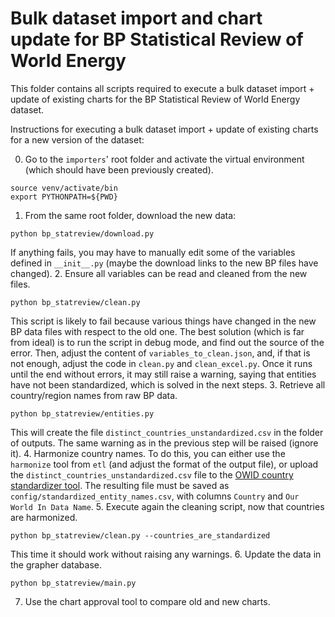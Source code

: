 # Bulk dataset import and chart update for BP Statistical Review of World Energy

This folder contains all scripts required to execute a bulk dataset import + update of existing charts for the BP Statistical Review of World Energy dataset. 

Instructions for executing a bulk dataset import + update of existing charts for a new version of the dataset:

0. Go to the `importers`' root folder and activate the virtual environment (which should have been previously created).
```
source venv/activate/bin
export PYTHONPATH=${PWD}
```
1. From the same root folder, download the new data:
```
python bp_statreview/download.py
```
If anything fails, you may have to manually edit some of the variables defined in `__init__.py` (maybe the download
links to the new BP files have changed).
2. Ensure all variables can be read and cleaned from the new files.
```
python bp_statreview/clean.py
```
This script is likely to fail because various things have changed in the new BP data files with respect to the old one.
The best solution (which is far from ideal) is to run the script in debug mode, and find out the source of the error.
Then, adjust the content of `variables_to_clean.json`, and, if that is not enough, adjust the code in `clean.py` and
`clean_excel.py`.
Once it runs until the end without errors, it may still raise a warning, saying that entities have not been
standardized, which is solved in the next steps.
3. Retrieve all country/region names from raw BP data.
```
python bp_statreview/entities.py
```
This will create the file `distinct_countries_unstandardized.csv` in the folder of outputs.
The same warning as in the previous step will be raised (ignore it).
4. Harmonize country names.
To do this, you can either use the `harmonize` tool from `etl` (and adjust the format of the output file), or upload
the `distinct_countries_unstandardized.csv` file to the
[OWID country standardizer tool](https://owid.cloud/admin/standardize).
The resulting file must be saved as `config/standardized_entity_names.csv`, with columns `Country` and
`Our World In Data Name`.
5. Execute again the cleaning script, now that countries are harmonized.
```
python bp_statreview/clean.py --countries_are_standardized
```
This time it should work without raising any warnings.
6. Update the data in the grapher database.
```
python bp_statreview/main.py
```
7. Use the chart approval tool to compare old and new charts.
